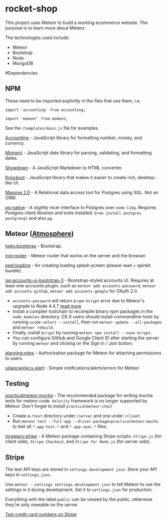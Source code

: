# rocket-shop

This project uses Meteor to build a working ecommerce website. The purpose is to learn more about Meteor.

The technologies used include:
* Meteor
* Bootstrap
* Node
* MongoDB

#Dependencies
## NPM

These need to be imported explicitly in the files that use them, i.e.
 
`import 'accounting' from accounting;`

`import 'moment' from moment;` 

See the `/templates/main.js` file for examples.  

[Accounting](https://github.com/openexchangerates/accounting.js) - JavaScript library for formatting number, money, and currency.

[Moment](https://github.com/moment/moment) - JavaScript date library for parsing, validating, and formatting dates.

[Showdown](https://github.com/showdownjs/showdown) - A JavaScript Markdown to HTML converter.

[Knockout](https://github.com/knockout/knockout) - JavaScript library that makes it easier to create rich, desktop-like UI.

[Massive 2.0](https://github.com/robconery/massive-js) - A Relational data access tool for Postgres using SQL. Not an ORM.

[pg-native](https://www.npmjs.com/package/pg-native) - A slightly nicer interface to Postgres over `node-libq`. Requires Postgres client libraries and tools installed. `brew install postgres postgresql` and also `pg`.

## Meteor ([Atmosphere](https://atmospherejs.com/))
 
[twbs:bootstrap](https://atmospherejs.com/twbs/bootstrap) - Bootstrap.

[iron:router](https://atmospherejs.com/iron/router) - Meteor router that works on the server and the browser.

[peel:loading](https://atmospherejs.com/pcel/loading) - for creating loading splash screen (please-wait + spinkit bundle).

[ian:accounts-ui-bootstrap-3](https://atmospherejs.com/ian/accounts-ui-bootstrap-3) - Bootstrap-styled accounts UI. Requires at least one accounts plugin, such as `meteor add accounts-password`, `meteor add accounts-github`, `meteor add accounts-google` for OAuth 2.0.
* `accounts-password` will return a `npm-bcrypt` error due to Meteor's upgrade to Node 4.4.7 [read more](https://guide.meteor.com/1.4-migration.html#binary-packages-require-build-toolchain)
* Install a compiler toolchain to recompile binary npm packages in the `node_modules` directory. OS X users should install commandline tools by running `xcode-select --install`, then run `meteor update --all-packages` and `meteor rebuild`.
* Finally, install `bcrypt` by running `meteor npm install --save bcrypt`.
* You can configure GitHub and Google Client ID after starting the server by running `meteor` and clicking on the _Sign in / Join_ button.

[alanning:roles](https://atmospherejs.com/alanning/roles) - Authorization package for Meteor for attaching permissions to users.

[juliancwirko:s-alert](https://atmospherejs.com/juliancwirko/s-alert) - Simple notifications/alerts/errors for Meteor

## Testing

[practicalmeteor:mocha](https://atmospherejs.com/practicalmeteor/mocha) - The recommended package for writing mocha tests for meteor code. `Velocity` framework is no longer supported by Meteor. Don't forget to install `practicalmeteor:chai`!
* Create a `/test` directory under `/server` and one under `/client`
* Run `meteor test --full-app --driver-package=practicalmeteor:mocha` to test all `*.app-test.*` and `*.app-spec.*` files.

[mrgalaxy:stripe](https://atmospherejs.com/mrgalaxy/stripe) - A Meteor package containing Stripe scripts: `Stripe.js` (for client side), `Stripe Checkout`, and `Stripe for Node.js` (for server side).

## Stripe
The test API keys are stored in `settings.development.json`. Store your API keys in `settings.json`.

Use `meteor --settings settings.development.json` to tell Meteor to use the settings in it during development. Set it to `settings.json` for production.

Everything with the label `public` can be viewed by the public, otherwise they're only viewable on the server. 

[Test credit card numbers on Stripe](https://stripe.com/docs/testing#cards)